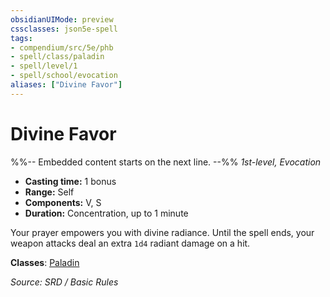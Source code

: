 ```yaml
---
obsidianUIMode: preview
cssclasses: json5e-spell
tags:
- compendium/src/5e/phb
- spell/class/paladin
- spell/level/1
- spell/school/evocation
aliases: ["Divine Favor"]
---
```

# Divine Favor
%%-- Embedded content starts on the next line. --%%
*1st-level, Evocation*  

- **Casting time:** 1 bonus
- **Range:** Self
- **Components:** V, S
- **Duration:** Concentration, up to 1 minute

Your prayer empowers you with divine radiance. Until the spell ends, your weapon attacks deal an extra `1d4` radiant damage on a hit.

**Classes**: [Paladin](System%20Resources/DND%20Wiki/Classes/Paladin/Paladin.md)

*Source: SRD / Basic Rules*